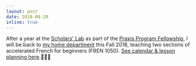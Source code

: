 ```yaml
---
layout: post
date: 2018-08-28
inline: true
---
```


After a year at the [Scholars' Lab](http://scholarslab.org/) as part of the [Praxis Program Fellowship](http://scholarslab.org/praxis-program-fellowships/), I will be back to [my home department](http://french.as.virginia.edu/) this Fall 2018, teaching two sections of accelerated French for beginners (FREN 1050). [See calendar & lesson planning here](https://ss4ws.github.io/blog/2018/fall-calendar/).👨🏻‍🏫